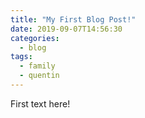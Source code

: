 ```yaml
---
title: "My First Blog Post!"
date: 2019-09-07T14:56:30
categories:
  - blog
tags:
  - family
  - quentin
---
```


First text here!
